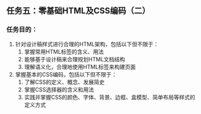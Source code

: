 ## 任务五：零基础HTML及CSS编码（二）

### 任务目的：



1. 针对设计稿样式进行合理的HTML架构，包括以下但不限于：
	1. 掌握常用HTML标签的含义、用法
	2. 能够基于设计稿来合理规划HTML文档结构
	3. 理解语义化，合理地使用HTML标签来构建页面
2. 掌握基本的CSS编码，包括以下但不限于：
	1. 了解CSS的定义、概念、发展简史
	2. 掌握CSS选择器的含义和用法
	3. 实践并掌握CSS的颜色、字体、背景、边框、盒模型、简单布局等样式的定义方式